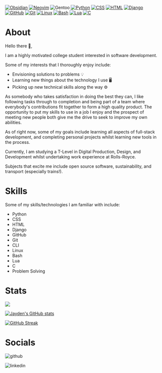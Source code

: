 [![Obsidian](https://img.shields.io/badge/Obsidian-%23483699.svg?&logo=obsidian&logoColor=white)](#) [![Neovim](https://img.shields.io/badge/Neovim-57A143?logo=neovim&logoColor=fff)](#) ![Gentoo](https://img.shields.io/badge/Gentoo-54487A?logo=gentoo&logoColor=white) [![Python](https://img.shields.io/badge/Python-3776AB?logo=python&logoColor=fff)](#) [![CSS](https://img.shields.io/badge/CSS-1572B6?logo=css3&logoColor=fff)](#) [![HTML](https://img.shields.io/badge/HTML-%23E34F26.svg?logo=html5&logoColor=white)](#) [![Django](https://img.shields.io/badge/Django-%23092E20.svg?logo=django&logoColor=white)](#) [![GitHub](https://img.shields.io/badge/GitHub-%23121011.svg?logo=github&logoColor=white)](#) [![Git](https://img.shields.io/badge/Git-F05032?logo=git&logoColor=fff)](#) [![Linux](https://img.shields.io/badge/Linux-FCC624?logo=linux&logoColor=black)](#) [![Bash](https://img.shields.io/badge/Bash-4EAA25?logo=gnubash&logoColor=fff)](#) [![Lua](https://img.shields.io/badge/Lua-%232C2D72.svg?logo=lua&logoColor=white)](#) [![C](https://img.shields.io/badge/C-00599C?logo=c&logoColor=white)](#)

# About

Hello there 👋,

I am a highly motivated college student interested in software development.

Some of my interests that I thoroughly enjoy include:

- Envisioning solutions to problems 💡
- Learning new things about the technology I use 🖥️
- Picking up new technical skills along the way ⚙️

As somebody who takes satisfaction in doing the best they can, I like following tasks through to completion and being part of a team where everybody's contributions fit together to form a high quality product. The opportunity to put my skills to use in a job I enjoy and the prospect of meeting new people both give me the drive to seek to improve my own abilities.

As of right now, some of my goals include learning all aspects of full-stack development, and completing personal projects whilst learning new tools in the process.

Currently, I am studying a T-Level in Digital Production, Design, and Development whilst undertaking work experience at Rolls-Royce.

Subjects that excite me include open source software, sustainability, and transport (especially trains!).

# Skills

Some of my skills/technologies I am familiar with include:

- Python
- CSS
- HTML
- Django
- GitHub
- Git
- CLI
- Linux
- Bash
- Lua
- C
- Problem Solving

# Stats

![](https://komarev.com/ghpvc/?username=Jayden876212&style=for-the-badge)

[![Jayden's GitHub stats](https://github-readme-stats.vercel.app/api?username=Jayden876212&theme=nord)](https://github.com/Jayden876212/github-readme-stats)

[![GitHub Streak](https://streak-stats.demolab.com/?user=Jayden876212&theme=nord)](https://git.io/streak-stats)

# Socials

![github](https://img.shields.io/badge/GitHub-000000?style=for-the-badge&logo=GitHub&logoColor=white)


![linkedin](https://img.shields.io/badge/LinkedIn-0a66c2?style=for-the-badge&logo=LinkedIn&logoColor=white)
